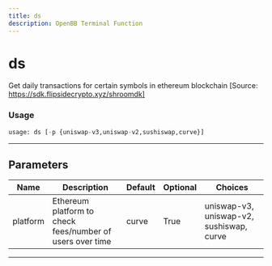 ```yaml
---
title: ds
description: OpenBB Terminal Function
---
```


# ds

Get daily transactions for certain symbols in ethereum blockchain [Source: https://sdk.flipsidecrypto.xyz/shroomdk]

### Usage

```python
usage: ds [-p {uniswap-v3,uniswap-v2,sushiswap,curve}]
```

---

## Parameters

| Name | Description | Default | Optional | Choices |
| ---- | ----------- | ------- | -------- | ------- |
| platform | Ethereum platform to check fees/number of users over time | curve | True | uniswap-v3, uniswap-v2, sushiswap, curve |
---

